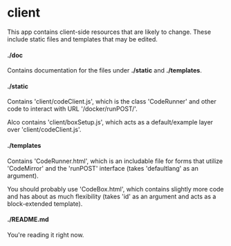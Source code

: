 # client
This app contains client-side resources that are likely to change. These include static files and templates that may be edited.

#### ./doc
Contains documentation for the files under **./static** and **./templates**.

#### ./static
Contains 'client/codeClient.js', which is the class 'CodeRunner' and other code to interact with URL '/docker/runPOST/'.

Alco contains 'client/boxSetup.js', which acts as a default/example layer over 'client/codeClient.js'.

#### ./templates
Contains 'CodeRunner.html', which is an includable file for forms that utilize 'CodeMirror' and the 'runPOST' interface (takes 'defaultlang' as an argument). 

You should probably use 'CodeBox.html', which contains slightly more code and has about as much flexibility (takes 'id' as an argument and acts as a block-extended template).

#### ./README.md
You're reading it right now.